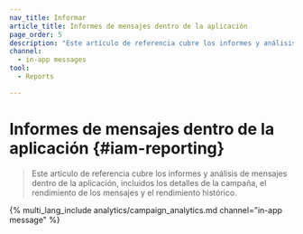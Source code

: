 ```yaml
---
nav_title: Informar
article_title: Informes de mensajes dentro de la aplicación
page_order: 5
description: "Este artículo de referencia cubre los informes y análisis de mensajes dentro de la aplicación, incluidos los detalles de la campaña, el rendimiento de los mensajes y el rendimiento histórico."
channel:
  - in-app messages
tool:
  - Reports

---
```


# Informes de mensajes dentro de la aplicación {#iam-reporting}

> Este artículo de referencia cubre los informes y análisis de mensajes dentro de la aplicación, incluidos los detalles de la campaña, el rendimiento de los mensajes y el rendimiento histórico.

{% multi_lang_include analytics/campaign_analytics.md channel="in-app message" %}

